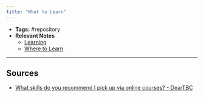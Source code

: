 ```yaml
---
title: "What to Learn"
---
```


- **Tags:** #repository 
- **Relevant Notes**
	- [Learning](moc/learning-thinking-communicating.md)
	- [Where to Learn](notes/where-to-learn.md)



---

## Sources
- [What skills do you recommend I pick up via online courses? - DearTBC](https://www.thebumpycareer.com/blog/2020/7/2/what-skills-do-you-recommend-i-pick-up-via-online-courses-deartbc)